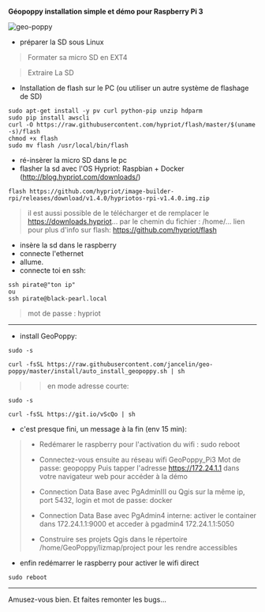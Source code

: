 **Géopoppy installation simple et démo pour Raspberry Pi 3**

![geo-poppy](https://cloud.githubusercontent.com/assets/6421175/7859239/41d9eaa6-053f-11e5-93d1-2056c6cff733.png)



* préparer la SD sous Linux

> Formater sa micro SD en EXT4

> Extraire La SD

* Installation de flash sur le PC (ou utiliser un autre système de flashage de SD)
```
sudo apt-get install -y pv curl python-pip unzip hdparm
sudo pip install awscli
curl -O https://raw.githubusercontent.com/hypriot/flash/master/$(uname -s)/flash
chmod +x flash
sudo mv flash /usr/local/bin/flash
```
* ré-insèrer la micro SD dans le pc
* flasher la sd avec l'OS Hypriot: Raspbian + Docker (http://blog.hypriot.com/downloads/)

```
flash https://github.com/hypriot/image-builder-rpi/releases/download/v1.4.0/hypriotos-rpi-v1.4.0.img.zip
```
> il est aussi possible  de le télécharger et de remplacer le https://downloads.hypriot... par le chemin du fichier : /home/...
> lien pour plus d'info sur flash: https://github.com/hypriot/flash

* insère la sd dans le raspberry
* connecte l'ethernet
* allume.
* connecte toi en ssh:

```
ssh pirate@"ton ip"
ou
ssh pirate@black-pearl.local
```

> mot de passe : hypriot

----------------------

* install GeoPoppy:

```
sudo -s

curl -fsSL https://raw.githubusercontent.com/jancelin/geo-poppy/master/install/auto_install_geopoppy.sh | sh

```
>> en mode adresse courte:

```
sudo -s

curl -fsSL https://git.io/vScQo | sh
```

* c'est presque fini, un message à la fin (env 15 min):

> * Redémarer le raspberry pour l'activation du wifi : sudo reboot
> 
> * Connectez-vous ensuite au réseau wifi GeoPoppy_Pi3
> Mot de passe: geopoppy
> Puis tapper l'adresse https://172.24.1.1 dans votre navigateur web pour accéder à la démo
> 
> * Connection Data Base avec PgAdminIII ou Qgis sur la même ip, port 5432, login et mot de passe: docker
> * Connection Data Base avec PgAdmin4 interne: activer le container dans 172.24.1.1:9000 et acceder à pgadmin4 172.24.1.1:5050
> * Construire ses projets Qgis dans le répertoire /home/GeoPoppy/lizmap/project pour les rendre accessibles

* enfin redémarrer le raspberry pour activer le wifi direct
```
sudo reboot
```
________________________________________________________________________________

Amusez-vous bien. Et faites remonter les bugs...

